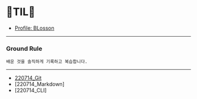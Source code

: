 # 📗TIL📙

 - [Profile: BLosson](http://github.com/blosson)
---
### Ground Rule

`배운 것을 솔직하게 기록하고 복습합니다.`

---

 
  - [220714_Git](https://github.com/blosson/TIL/blob/master/220714_git.md)
  - [220714_Markdown]
  - [220714_CLI]